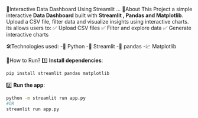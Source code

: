 🔰Interactive Data Dashboard Using Streamlit ...
📌About
This Project a simple interactive **Data Dashboard** built with **Streamlit , Pandas and Matplotlib**. Upload a CSV file, filter data and visualize insights using interactive charts. its allows users to:
✅ Upload CSV files
✅ Filter and explore data
✅ Generate interactive charts

🛠Technologies used:
-🐍 Python
-🎈 Streamlit
-🔰 pandas
-💹 Matplotlib

🚀How to Run?
1️⃣ **Install dependencies**:
  ```bash 
  pip install streamlit pandas matplotlib
```
2️⃣ **Run the app**:
  ```sh
python -m streamlit run app.py
  #OR 
  streamlit run app.py
```


